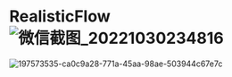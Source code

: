 # RealisticFlow![微信截图_20221030234816](https://user-images.githubusercontent.com/40288314/198914459-f9dcc2b0-ad9b-4ac1-895a-c793ddd0f2f3.png)
![197573535-ca0c9a28-771a-45aa-98ae-503944c67e7c](https://user-images.githubusercontent.com/40288314/198914466-f12f1db5-d816-45ce-b61a-f8dcd21cc6fb.png)
